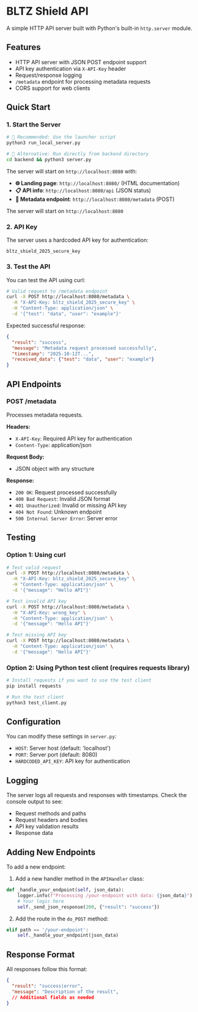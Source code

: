 # BLTZ Shield API

A simple HTTP API server built with Python's built-in `http.server` module.

## Features

- HTTP API server with JSON POST endpoint support
- API key authentication via `X-API-Key` header
- Request/response logging
- `/metadata` endpoint for processing metadata requests
- CORS support for web clients

## Quick Start

### 1. Start the Server

```bash
# 🚀 Recommended: Use the launcher script
python3 run_local_server.py

# 🔧 Alternative: Run directly from backend directory
cd backend && python3 server.py
```

The server will start on `http://localhost:8080` with:
- **🌐 Landing page**: `http://localhost:8080/` (HTML documentation)
- **📋 API info**: `http://localhost:8080/api` (JSON status)
- **📝 Metadata endpoint**: `http://localhost:8080/metadata` (POST)

The server will start on `http://localhost:8080`

### 2. API Key

The server uses a hardcoded API key for authentication:
```
bltz_shield_2025_secure_key
```

### 3. Test the API

You can test the API using curl:

```bash
# Valid request to /metadata endpoint
curl -X POST http://localhost:8080/metadata \
  -H "X-API-Key: bltz_shield_2025_secure_key" \
  -H "Content-Type: application/json" \
  -d '{"test": "data", "user": "example"}'
```

Expected successful response:
```json
{
  "result": "success",
  "message": "Metadata request processed successfully",
  "timestamp": "2025-10-12T...",
  "received_data": {"test": "data", "user": "example"}
}
```

## API Endpoints

### POST /metadata

Processes metadata requests.

**Headers:**
- `X-API-Key`: Required API key for authentication
- `Content-Type`: application/json

**Request Body:**
- JSON object with any structure

**Response:**
- `200 OK`: Request processed successfully
- `400 Bad Request`: Invalid JSON format
- `401 Unauthorized`: Invalid or missing API key
- `404 Not Found`: Unknown endpoint
- `500 Internal Server Error`: Server error

## Testing

### Option 1: Using curl

```bash
# Test valid request
curl -X POST http://localhost:8080/metadata \
  -H "X-API-Key: bltz_shield_2025_secure_key" \
  -H "Content-Type: application/json" \
  -d '{"message": "Hello API"}'

# Test invalid API key
curl -X POST http://localhost:8080/metadata \
  -H "X-API-Key: wrong_key" \
  -H "Content-Type: application/json" \
  -d '{"message": "Hello API"}'

# Test missing API key
curl -X POST http://localhost:8080/metadata \
  -H "Content-Type: application/json" \
  -d '{"message": "Hello API"}'
```

### Option 2: Using Python test client (requires requests library)

```bash
# Install requests if you want to use the test client
pip install requests

# Run the test client
python3 test_client.py
```

## Configuration

You can modify these settings in `server.py`:

- `HOST`: Server host (default: 'localhost')
- `PORT`: Server port (default: 8080)
- `HARDCODED_API_KEY`: API key for authentication

## Logging

The server logs all requests and responses with timestamps. Check the console output to see:
- Request methods and paths
- Request headers and bodies
- API key validation results
- Response data

## Adding New Endpoints

To add a new endpoint:

1. Add a new handler method in the `APIHandler` class:
```python
def _handle_your_endpoint(self, json_data):
    logger.info(f"Processing /your-endpoint with data: {json_data}")
    # Your logic here
    self._send_json_response(200, {"result": "success"})
```

2. Add the route in the `do_POST` method:
```python
elif path == '/your-endpoint':
    self._handle_your_endpoint(json_data)
```

## Response Format

All responses follow this format:
```json
{
  "result": "success|error",
  "message": "Description of the result",
  // Additional fields as needed
}
```